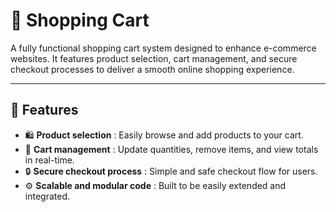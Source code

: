 # 🛒 Shopping Cart

A fully functional shopping cart system designed to enhance e-commerce websites. It features product selection, cart management, and secure checkout processes to deliver a smooth online shopping experience.

---

## 🚀 Features  
- 🛍️ **Product selection** : Easily browse and add products to your cart.  
- 🧾 **Cart management** : Update quantities, remove items, and view totals in real-time.  
- 🔒 **Secure checkout process** : Simple and safe checkout flow for users.  
- ⚙️ **Scalable and modular code** : Built to be easily extended and integrated.
